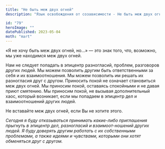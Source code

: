 ```yaml
---
title: "Не быть меж двух огней"
description: "Язык освобождения от созависимости - Не быть меж двух огней"

id: "79"
heroImage: ""
datePublished: 2023-05-04
moth: "mart"
---
```


«Я не хочу быть меж двух огней, но…» — это знак того, что, возможно, мы уже
находимся меж двух огней.

Нам не следует попадать в эпицентр разногласий, проблем, разговоров других
людей. Мы можем позволить другим быть ответственными за себя и их
взаимоотношения. Мы можем позволить им решать их разногласия друг с другом.
Приносить покой не означает становиться меж двух огней. Мы приносим покой,
оставаясь спокойными и не давая приют смятению. Мы приносим покой, не вызывая
дополнительный хаос, который возникает, если мы попадаем в эпицентр дел и
взаимоотношений других людей.

Не вставайте меж двух огней, если Вы не хотите этого.

_Сегодня_ _я_ _буду_ _отказываться_ _принимать_ _какие-либо_ _приглашения_
_прыгнуть_ _в_ _эпицентр_ _дел,_ _разногласий_ _и_ _взаимоот-ношений_ _других_
_людей._ _Я_ _буду_ _доверять_ _другим_ _работать_ _с_ _их_ _собственными_
_проблемами,_ _а_ _также_ _идеями_ _и_ _чувствами,_ _которыми_ _они_ _хотят_
_обменяться_ _друг_ _с_ _другом._
